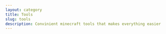 ```yaml
---
layout: category
title: Tools
slug: tools
description: Convinient minecraft tools that makes everything easier
---
```


